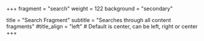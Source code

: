 +++
fragment = "search"
weight = 122
background = "secondary"

title = "Search Fragment"
subtitle = "Searches through all content fragments"
#title_align = "left" # Default is center, can be left, right or center
+++
